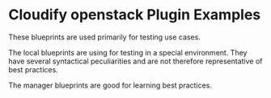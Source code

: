 # Cloudify openstack Plugin Examples

These blueprints are used primarily for testing use cases.

The local blueprints are using for testing in a special environment. They have
several syntactical peculiarities and are not therefore representative of best
practices.

The manager blueprints are good for learning best practices.
